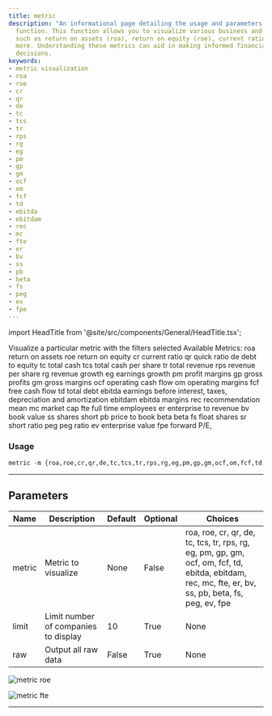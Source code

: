 ```yaml
---
title: metric
description: "An informational page detailing the usage and parameters of the 'metric'"
  function. This function allows you to visualize various business and economic metrics
  such as return on assets (roa), return on equity (roe), current ratio (cr), and
  more. Understanding these metrics can aid in making informed financial and business
  decisions.
keywords:
- metric visualization
- roa
- roe
- cr
- qr
- de
- tc
- tcs
- tr
- rps
- rg
- eg
- pm
- gp
- gm
- ocf
- om
- fcf
- td
- ebitda
- ebitdam
- rec
- mc
- fte
- er
- bv
- ss
- pb
- beta
- fs
- peg
- ev
- fpe
---
```


import HeadTitle from '@site/src/components/General/HeadTitle.tsx';

<HeadTitle title="stocks/sia/metric - Reference | OpenBB Terminal Docs" />

Visualize a particular metric with the filters selected Available Metrics: roa return on assets roe return on equity cr current ratio qr quick ratio de debt to equity tc total cash tcs total cash per share tr total revenue rps revenue per share rg revenue growth eg earnings growth pm profit margins gp gross profits gm gross margins ocf operating cash flow om operating margins fcf free cash flow td total debt ebitda earnings before interest, taxes, depreciation and amortization ebitdam ebitda margins rec recommendation mean mc market cap fte full time employees er enterprise to revenue bv book value ss shares short pb price to book beta beta fs float shares sr short ratio peg peg ratio ev enterprise value fpe forward P/E,

### Usage

```python
metric -m {roa,roe,cr,qr,de,tc,tcs,tr,rps,rg,eg,pm,gp,gm,ocf,om,fcf,td,ebitda,ebitdam,rec,mc,fte,er,bv,ss,pb,beta,fs,peg,ev,fpe} [-l LIMIT] [-r]
```

---

## Parameters

| Name | Description | Default | Optional | Choices |
| ---- | ----------- | ------- | -------- | ------- |
| metric | Metric to visualize | None | False | roa, roe, cr, qr, de, tc, tcs, tr, rps, rg, eg, pm, gp, gm, ocf, om, fcf, td, ebitda, ebitdam, rec, mc, fte, er, bv, ss, pb, beta, fs, peg, ev, fpe |
| limit | Limit number of companies to display | 10 | True | None |
| raw | Output all raw data | False | True | None |

![metric roe](https://user-images.githubusercontent.com/46355364/159276031-ad84d153-9cb3-440e-9771-090aa6c467c4.png)

![metric fte](https://user-images.githubusercontent.com/46355364/159276335-d0ecb16f-eac2-421f-b69e-3bbffe126bd1.png)

---
